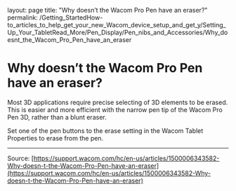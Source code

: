 layout: page
title: "Why doesn’t the Wacom Pro Pen have an eraser?"
permalink: /Getting_StartedHow-to_articles_to_help_get_your_new_Wacom_device_setup_and_get_y/Setting_Up_Your_TabletRead_More/Pen_Display/Pen_nibs_and_Accessories/Why_doesnt_the_Wacom_Pro_Pen_have_an_eraser

# Why doesn’t the Wacom Pro Pen have an eraser?

Most 3D applications require precise selecting of 3D elements to be erased. This is easier and more efficient with the narrow pen tip of the Wacom Pro Pen 3D, rather than a blunt eraser.


Set one of the pen buttons to the erase setting in the Wacom Tablet Properties to erase from the pen.

---
Source: [https://support.wacom.com/hc/en-us/articles/1500006343582-Why-doesn-t-the-Wacom-Pro-Pen-have-an-eraser](https://support.wacom.com/hc/en-us/articles/1500006343582-Why-doesn-t-the-Wacom-Pro-Pen-have-an-eraser)
